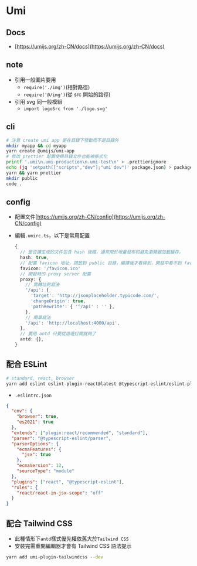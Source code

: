 # Umi

## Docs

- [https://umijs.org/zh-CN/docs](https://umijs.org/zh-CN/docs)

## note

- 引用一般圖片要用
  - `require('./img')`(相對路徑)
  - `require('@/img')`(從 src 開始的路徑)
- 引用 svg 同一般模組
  - `import logoSrc from './logo.svg'`

## cli

```sh
# 注意 create umi app 是在目錄下發動而不是目錄外
mkdir myapp && cd myapp
yarn create @umijs/umi-app
# 修改 prettier 配置使根目錄文件也能被格式化
printf '.umi\n.umi-production\n.umi-test\n' > .prettierignore
echo (jq 'setpath(["scripts","dev"];"umi dev")' package.json) > package.json
yarn && yarn prettier
mkdir public
code .
```

## config

- 配置文件[https://umijs.org/zh-CN/config](https://umijs.org/zh-CN/config)
- 編輯`.umirc.ts`，以下是常用配置

  ```ts
  {
    // 是否讓生成的文件包含 hash 後綴，通常用於增量發布和避免瀏覽器加載緩存。
    hash: true,
    // 配置 favicon 地址，請放到 public 目錄，編譯後才看得到，開發中看不到 favicon
    favicon: '/favicon.ico'
    // 開發時的 proxy server 配置
    proxy: {
      // 需轉址的寫法
      '/api': {
        'target': 'http://jsonplaceholder.typicode.com/',
        'changeOrigin': true,
        'pathRewrite': { '^/api' : '' },
      },
      // 簡單寫法
      '/api': 'http://localhost:4000/api',
    },
    // 要用 antd 只要從這邊打開就夠了
    antd: {},
  }
  ```

## 配合 ESLint

```sh
# standard, react, browser
yarn add eslint eslint-plugin-react@latest @typescript-eslint/eslint-plugin@latest eslint-config-standard@latest eslint@^7.12.1 eslint-plugin-import@^2.22.1 eslint-plugin-node@^11.1.0 eslint-plugin-promise@^4.2.1 @typescript-eslint/parser@latest --dev
```

- `.eslintrc.json`

```json
{
  "env": {
    "browser": true,
    "es2021": true
  },
  "extends": ["plugin:react/recommended", "standard"],
  "parser": "@typescript-eslint/parser",
  "parserOptions": {
    "ecmaFeatures": {
      "jsx": true
    },
    "ecmaVersion": 12,
    "sourceType": "module"
  },
  "plugins": ["react", "@typescript-eslint"],
  "rules": {
    "react/react-in-jsx-scope": "off"
  }
}
```

## 配合 Tailwind CSS

- 此種情形下`antd`樣式優先權依舊大於`Tailwind CSS`
- 安裝完需重開編輯器才會有 Tailwind CSS 語法提示

```sh
yarn add umi-plugin-tailwindcss --dev
```
